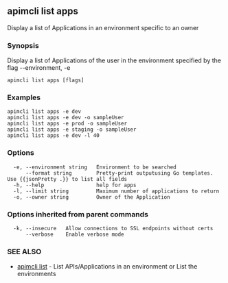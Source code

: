 ## apimcli list apps

Display a list of Applications in an environment specific to an owner

### Synopsis


Display a list of Applications of the user in the environment specified by the flag --environment, -e

```
apimcli list apps [flags]
```

### Examples

```
apimcli list apps -e dev
apimcli list apps -e dev -o sampleUser
apimcli list apps -e prod -o sampleUser
apimcli list apps -e staging -o sampleUser
apimcli list apps -e dev -l 40
```

### Options

```
  -e, --environment string   Environment to be searched
      --format string        Pretty-print outputusing Go templates. Use {{jsonPretty .}} to list all fields
  -h, --help                 help for apps
  -l, --limit string         Maximum number of applications to return
  -o, --owner string         Owner of the Application
```

### Options inherited from parent commands

```
  -k, --insecure   Allow connections to SSL endpoints without certs
      --verbose    Enable verbose mode
```

### SEE ALSO
* [apimcli list](apimcli_list.md)	 - List APIs/Applications in an environment or List the environments

